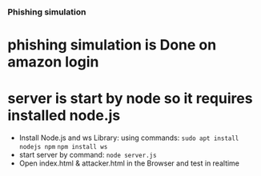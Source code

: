 ### Phishing simulation 

# phishing simulation is Done on amazon login

# server is start by node so it requires installed node.js

- Install Node.js and ws Library: using commands:
   `sudo apt install nodejs npm`
   `npm install ws`
- start server by command: `node server.js`
- Open index.html & attacker.html in the Browser and test in realtime
